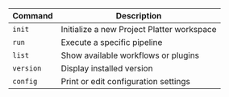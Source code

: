 | Command   | Description                                |
| --------- | ------------------------------------------ |
| `init`    | Initialize a new Project Platter workspace |
| `run`     | Execute a specific pipeline                |
| `list`    | Show available workflows or plugins        |
| `version` | Display installed version                  |
| `config`  | Print or edit configuration settings       |



